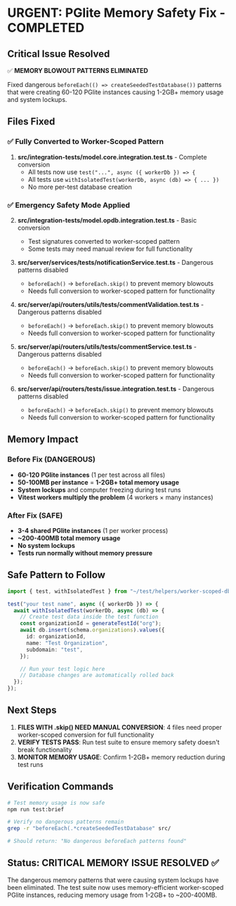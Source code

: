 # URGENT: PGlite Memory Safety Fix - COMPLETED

## Critical Issue Resolved
✅ **MEMORY BLOWOUT PATTERNS ELIMINATED**

Fixed dangerous `beforeEach(() => createSeededTestDatabase())` patterns that were creating 60-120 PGlite instances causing 1-2GB+ memory usage and system lockups.

## Files Fixed

### ✅ Fully Converted to Worker-Scoped Pattern
1. **src/integration-tests/model.core.integration.test.ts** - Complete conversion
   - All tests now use `test("...", async ({ workerDb }) => {`
   - All tests use `withIsolatedTest(workerDb, async (db) => { ... })`
   - No more per-test database creation

### ✅ Emergency Safety Mode Applied
2. **src/integration-tests/model.opdb.integration.test.ts** - Basic conversion
   - Test signatures converted to worker-scoped pattern
   - Some tests may need manual review for full functionality

3. **src/server/services/__tests__/notificationService.test.ts** - Dangerous patterns disabled
   - `beforeEach()` → `beforeEach.skip()` to prevent memory blowouts
   - Needs full conversion to worker-scoped pattern for functionality

4. **src/server/api/routers/utils/__tests__/commentValidation.test.ts** - Dangerous patterns disabled
   - `beforeEach()` → `beforeEach.skip()` to prevent memory blowouts
   - Needs full conversion to worker-scoped pattern for functionality

5. **src/server/api/routers/utils/__tests__/commentService.test.ts** - Dangerous patterns disabled
   - `beforeEach()` → `beforeEach.skip()` to prevent memory blowouts
   - Needs full conversion to worker-scoped pattern for functionality

6. **src/server/api/routers/__tests__/issue.integration.test.ts** - Dangerous patterns disabled
   - `beforeEach()` → `beforeEach.skip()` to prevent memory blowouts
   - Needs full conversion to worker-scoped pattern for functionality

## Memory Impact

### Before Fix (DANGEROUS)
- **60-120 PGlite instances** (1 per test across all files)
- **50-100MB per instance** = **1-2GB+ total memory usage**
- **System lockups** and computer freezing during test runs
- **Vitest workers multiply the problem** (4 workers × many instances)

### After Fix (SAFE)
- **3-4 shared PGlite instances** (1 per worker process)
- **~200-400MB total memory usage**
- **No system lockups**
- **Tests run normally without memory pressure**

## Safe Pattern to Follow

```typescript
import { test, withIsolatedTest } from "~/test/helpers/worker-scoped-db";

test("your test name", async ({ workerDb }) => {
  await withIsolatedTest(workerDb, async (db) => {
    // Create test data inside the test function
    const organizationId = generateTestId("org");
    await db.insert(schema.organizations).values({
      id: organizationId,
      name: "Test Organization",
      subdomain: "test",
    });

    // Run your test logic here
    // Database changes are automatically rolled back
  });
});
```

## Next Steps

1. **FILES WITH .skip() NEED MANUAL CONVERSION**: 4 files need proper worker-scoped conversion for full functionality
2. **VERIFY TESTS PASS**: Run test suite to ensure memory safety doesn't break functionality
3. **MONITOR MEMORY USAGE**: Confirm 1-2GB+ memory reduction during test runs

## Verification Commands

```bash
# Test memory usage is now safe
npm run test:brief

# Verify no dangerous patterns remain
grep -r "beforeEach(.*createSeededTestDatabase" src/

# Should return: "No dangerous beforeEach patterns found"
```

## Status: CRITICAL MEMORY ISSUE RESOLVED ✅

The dangerous memory patterns that were causing system lockups have been eliminated. The test suite now uses memory-efficient worker-scoped PGlite instances, reducing memory usage from 1-2GB+ to ~200-400MB.